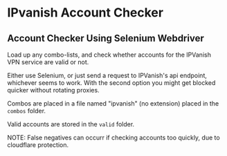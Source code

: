 # IPvanish Account Checker
## Account Checker Using Selenium Webdriver

Load up any combo-lists, and check whether accounts for the IPVanish VPN service are valid or not.


Either use Selenium, or just send a request to IPVanish's api endpoint, whichever seems to work. With the second option you might get blocked quicker without rotating proxies.


Combos are placed in a file named "ipvanish" (no extension) placed in the ```combos``` folder.


Valid accounts are stored in the ```valid``` folder.


NOTE: False negatives can occurr if checking accounts too quickly, due to cloudflare protection.